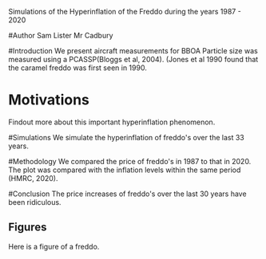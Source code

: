 Simulations of the Hyperinflation of the Freddo during the years 1987 - 2020

#Author
Sam Lister
Mr Cadbury

#Introduction
We present aircraft measurements for BBOA
Particle size was measured using a PCASSP(Bloggs et al, 2004).
(Jones et al 1990 found that the caramel freddo was first seen in 1990.

# Motivations
Findout more about this important hyperinflation phenomenon.

#Simulations
We simulate the hyperinflation of freddo's over the last 33 years.

#Methodology
We compared the price of freddo's in 1987 to that in 2020. The plot was compared with the inflation levels within the same period (HMRC, 2020). 

#Conclusion
The price increases of freddo's over the last 30 years have been ridiculous.

## Figures

Here is a figure of a freddo.